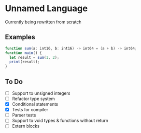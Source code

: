 # Unnamed Language

Currently being rewritten from scratch

## Examples

```js
function sum(a: int16, b: int16) -> int64 = (a + b) -> int64;
function main() {
  let result = sum(1, 2);
  print(result);
}
```

## To Do

- [ ] Support to unsigned integers
- [ ] Refactor type system
- [x] Conditional statements
- [x] Tests for compiler
- [ ] Parser tests
- [ ] Support to void types & functions without return
- [ ] Extern blocks
